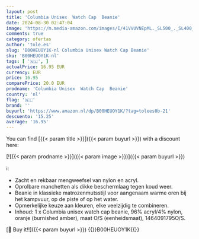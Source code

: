 ```yaml
---
layout: post
title: 'Columbia Unisex  Watch Cap  Beanie'
date: 2024-08-30 02:47:04
image: 'https://m.media-amazon.com/images/I/41VVUVNEpML._SL500_._SL400_.jpg'
comments: true
category: ofertas
author: 'tole.es'
slug: 'B00HEUOY1K-nl Columbia Unisex Watch Cap Beanie'
sku: 'B00HEUOY1K-nl'
tags: [ '🇳🇱', ]
actualPrice: 16.95 EUR
currency: EUR
price: 16.95
comparePrice: 20.0 EUR
prodname: 'Columbia Unisex  Watch Cap  Beanie'
country: 'nl'
flag: '🇳🇱'
brand: ''
buyurl: 'https://www.amazon.nl/dp/B00HEUOY1K/?tag=tolees0b-21'
descuento: '15.25'
average: '16.95'
---
```


You can find [{{< param title >}}]({{< param buyurl >}}) with a discount here:

[![{{< param prodname >}}]({{< param image >}})]({{< param buyurl >}})

ℹ️:

- Zacht en rekbaar mengweefsel van nylon en acryl.
- Oprolbare manchetten als dikke beschermlaag tegen koud weer.
- Beanie in klassieke matrozenmutsstijl voor aangenaam warme oren bij het kampvuur, op de piste of op het water.
- Opmerkelijke keuze aan kleuren, elke veelzijdig te combineren.
- Inhoud: 1 x Columbia unisex watch cap beanie, 96% acryl/4% nylon, oranje (burnished amber), maat O/S (eenheidsmaat), 1464091795O/S.

[🛒 Buy it!!]({{< param buyurl >}})
{{<world>}}B00HEUOY1K{{</world>}}
